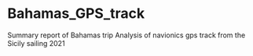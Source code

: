 # Bahamas_GPS_track
Summary report of Bahamas trip
Analysis of navionics gps track from the Sicily sailing 2021
